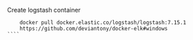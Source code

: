 Create logstash container
`````
    docker pull docker.elastic.co/logstash/logstash:7.15.1
    https://github.com/deviantony/docker-elk#windows
````